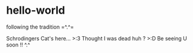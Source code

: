 # hello-world

following the tradition =^.^=

Schrodingers Cat's here... >:3
Thought I was dead huh ? >:D
Be seeing U soon !! ^.^
